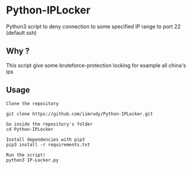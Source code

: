 # Python-IPLocker
 
Python3 script to deny connection to some specified IP range to port 22 (default ssh)

## Why ?
This script give some bruteforce-protection locking for example all china's ips

## Usage
```
Clone the repository

git clone https://github.com/iimrudy/Python-IPLocker.git

Go inside the repository's folder
cd Python-IPLocker

Install dependencies with pip3
pip3 install -r requirements.txt

Run the script!
python3 IP-Locker.py

```
